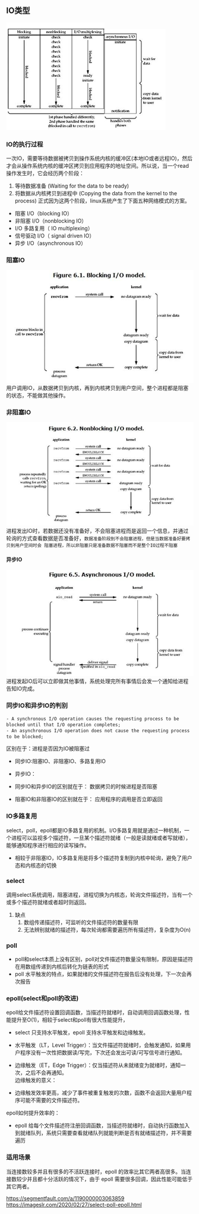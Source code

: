 ## IO类型
![4](./image/4.jpg)![1](./image/1.jpg)

### IO的执行过程
一次IO，需要等待数据被拷贝到操作系统内核的缓冲区(本地IO或者远程IO)，然后才会从操作系统内核的缓冲区拷贝到应用程序的地址空间。所以说，当一个read操作发生时，它会经历两个阶段：
1. 等待数据准备 (Waiting for the data to be ready)
2. 将数据从内核拷贝到进程中 (Copying the data from the kernel to the process)
   正式因为这两个阶段，linux系统产生了下面五种网络模式的方案。
- 阻塞 I/O（blocking IO）
- 非阻塞 I/O（nonblocking IO）
- I/O 多路复用（ IO multiplexing）
- 信号驱动 I/O（ signal driven IO）
- 异步 I/O（asynchronous IO）

### 阻塞IO
![2](./image/2.jpg)   
用户调用IO，从数据拷贝到内核，再到内核拷贝到用户空间，整个进程都是阻塞的状态，不能做其他操作。

### 非阻塞IO
![3](./image/3.jpg)   
进程发出IO时，若数据还没有准备好，不会阻塞进程而是返回一个信息，并通过轮询的方式查看数据是否准备好，``数据准备阶段到不会阻塞进程，但是当数据准备好要拷贝到用户空间时会
阻塞进程，所以非阻塞只是准备数据不阻塞而不是整个IO过程不阻塞``

#### 异步IO
![5](./image/5.jpg)     
进程发起IO后可以立即做其他事情，系统处理完所有事情后会发一个通知给进程告知IO完成。

### 同步IO和异步IO的判别
```english
- A synchronous I/O operation causes the requesting process to be blocked until that I/O operation completes;
- An asynchronous I/O operation does not cause the requesting process to be blocked;
```
区别在于：进程是否因为IO被阻塞过
* 同步IO:阻塞IO、非阻塞IO、多路复用IO
* 异步IO：
* 同步IO和异步IO的区别就在于： 数据拷贝的时候进程是否阻塞

* 阻塞IO和非阻塞IO的区别就在于： 应用程序的调用是否立即返回 


### IO多路复用
select，poll，epoll都是IO多路复用的机制。I/O多路复用就是通过一种机制，一个进程可以监视多个描述符，一旦某个描述符就绪（一般是读就绪或者写就绪），能够通知程序进行相应的读写操作。
* 相较于非阻塞IO，IO多路复用是将多个描述符复制到内核中轮询，避免了用户态和内核态的切换

### select
调用select系统调用，阻塞进程，进程切换为内核态，轮询文件描述符，当有一个或多个描述符就绪或者超时则返回。
1. 缺点
    1. 数组传递描述符，可监听的文件描述符的数量有限
    2. 无法辨别就绪的描述符，每次轮询都需要遍历所有描述符，复杂度为O(n)

### poll
* poll和select本质上没有区别，poll对文件描述符数量没有限制，原因是描述符在用数组传递到内核后转化为链表的形式
* poll 水平触发的特点，如果就绪的文件描述符在报告后没有处理，下一次会再次报告



### epoll(select和poll的改进)
epoll给文件描述符设置回调函数，当描述符就绪时，自动调用回调函数处理，性能提升至O(1)，相较于select和poll有很大性能提升，
* select 只支持水平触发，epoll 支持水平触发和边缘触发。

* 水平触发（LT，Level Trigger）：当文件描述符就绪时，会触发通知，如果用户程序没有一次性把数据读/写完，下次还会发出可读/可写信号进行通知。

* 边缘触发（ET，Edge Trigger）：仅当描述符从未就绪变为就绪时，通知一次，之后不会再通知。   
  边缘触发的意义：
* 边缘触发效率更高，减少了事件被重复触发的次数，函数不会返回大量用户程序可能不需要的文件描述符。

epoll如何提升效率的：
* epoll 给每个文件描述符注册回调函数，当描述符就绪时，自动执行函数加入到就绪队列，系统只需要查看就绪队列就能判断是否有就绪描述符，并不需要遍历

### 适用场景
当连接数较多并且有很多的不活跃连接时，epoll 的效率比其它两者高很多。当连接数较少并且都十分活跃的情况下，由于 epoll 需要很多回调，因此性能可能低于其它两者。


https://segmentfault.com/a/1190000003063859
https://imageslr.com/2020/02/27/select-poll-epoll.html

